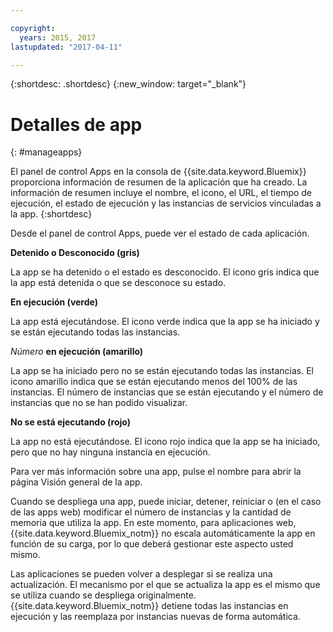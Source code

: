 ```yaml
---

copyright:
  years: 2015, 2017
lastupdated: "2017-04-11"

---
```



{:shortdesc: .shortdesc}
{:new_window: target="_blank"}

# Detalles de app
{: #manageapps}

El panel de control Apps en la consola de {{site.data.keyword.Bluemix}} proporciona información de resumen de la aplicación que ha creado. La información de resumen incluye el nombre, el icono, el URL, el tiempo de ejecución, el estado de ejecución y las instancias de servicios vinculadas a la app. 
{:shortdesc}

Desde el panel de control Apps, puede ver el estado de cada aplicación.

**Detenido o Desconocido (gris)**

  La app se ha detenido o el estado es desconocido. El icono gris indica que la app está detenida o que se desconoce su estado.

**En ejecución (verde)**

  La app está ejecutándose. El icono verde indica que la app se ha iniciado y se están ejecutando todas las instancias.

*Número* **en ejecución (amarillo)**

  La app se ha iniciado pero no se están ejecutando todas las instancias. El icono amarillo indica que se están ejecutando menos del 100% de las instancias. El número de instancias que se están ejecutando y el número de instancias que no se han podido visualizar.

**No se está ejecutando (rojo)**

  La app no está ejecutándose. El icono rojo indica que la app se ha iniciado, pero que no hay ninguna instancia en ejecución.

Para ver más información sobre una app, pulse el nombre para abrir la página Visión general de la app.

Cuando se despliega una app, puede iniciar, detener, reiniciar o (en el caso de las apps web) modificar el número de instancias y la cantidad de memoria que utiliza la app. En este momento, para aplicaciones web, {{site.data.keyword.Bluemix_notm}} no escala automáticamente la app en función de su carga, por lo que deberá gestionar este aspecto usted mismo.

Las aplicaciones se pueden volver a desplegar si se realiza una actualización. El mecanismo por el que se actualiza la app es el mismo que se utiliza cuando se despliega originalmente. {{site.data.keyword.Bluemix_notm}} detiene
todas las instancias en ejecución y las reemplaza por instancias nuevas de forma automática.
